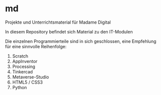 # md
Projekte und Unterrichtsmaterial für Madame Digital

In diesem Repository befindet sich Material zu den IT-Modulen

Die einzelnen Programmierteile sind in sich geschlossen, eine Empfehlung für eine sinnvolle Reihenfolge:
1. Scratch
2. AppInventor
3. Processing
4. Tinkercad
5. Metaverse-Studio
6. HTML5 / CSS3
7. Python
